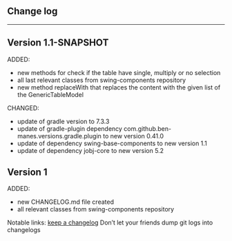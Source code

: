 ## Change log
----------------------

Version 1.1-SNAPSHOT
-------------

ADDED:

- new methods for check if the table have single, multiply or no selection
- all last relevant classes from swing-components repository
- new method replaceWith that replaces the content with the given list of the GenericTableModel

CHANGED:

- update of gradle version to 7.3.3
- update of gradle-plugin dependency com.github.ben-manes.versions.gradle.plugin to new version 0.41.0
- update of dependency swing-base-components to new version 1.1
- update of dependency jobj-core to new version 5.2

Version 1
-------------

ADDED:

- new CHANGELOG.md file created
- all relevant classes from swing-components repository

Notable links:
[keep a changelog](http://keepachangelog.com/en/1.0.0/) Don’t let your friends dump git logs into changelogs

